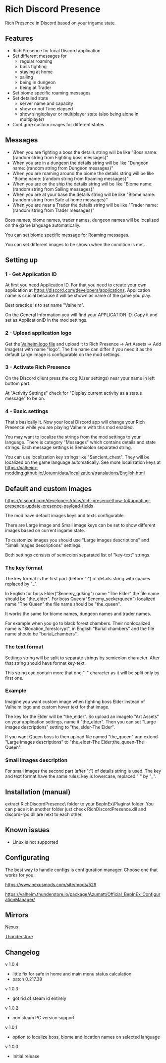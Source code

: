 # Rich Discord Presence
Rich Presence in Discord based on your ingame state.

## Features
* Rich Presence for local Discord application
* Set different messages for 
  - regular roaming
  - boss fighting
  - staying at home
  - sailing
  - being in dungeon
  - being at Trader
* Set biome specific roaming messages
* Set detailed state
  - server name and capacity
  - show or not Time elapsed
  - show singleplayer or multiplayer state (also being alone in multiplayer)
* Configure custom images for different states

## Messages
* When you are fighting a boss the details string will be like "Boss name: {random string from Fighting boss messages}"
* When you are in a dungeon the details string will be like "Dungeon name: {random string from Dungeon messages}"
* When you are roaming around the biome the details string will be like "Biome name: {random string from Roaming messages}"
* When you are on the ship the details string will be like "Biome name: {random string from Sailing messages}"
* When you are at your base the details string will be like "Biome name: {random string from Safe at home messages}"
* When you are near a Trader the details string will be like "Trader name: {random string from Trader messages}"

Boss names, biome names, trader names, dungeon names will be localized on the game language automatically.

You can set biome specific message for Roaming messages.

You can set different images to be shown when the condition is met.

## Setting up

### 1 - Get Application ID
At first you need Application ID. For that you need to create your own application at https://discord.com/developers/applications. Application name is crucial because it will be shown as name of the game you play.

Best practice is to set name "Valheim".

On the General Information you will find your APPLICATION ID. Copy it and set as ApplicationID in the mod settings.

### 2 - Upload application logo
Get the [Valheim logo file](https://github.com/shudnal/RichDiscordPresence/blob/master/thunderstore/nexus/Valheim%20logo.png) and upload it to Rich Presence -> Art Assets -> Add Image(s) with name "logo". The file name can differ if you need it as the default Large image is configurable on the mod settings.

### 3 - Activate Rich Presence
On the Discord client press the cog (User settings) near your name in left bottom part.

At "Activity Settings" check for "Display current activity as a status message" to be on.

### 4 - Basic settings
That's basically it. Now your local Discord app will change your Rich Presence while you are playing Valheim with this mod enabled.

You may want to localize the strings from the mod settings to your language. There is category "Messages" which contains details and state strings. Each message settings is Semicolon separated string.

You can use localization key strings like "$ancient_chest". They will be localized on the game language automatically. 
See more localization keys at https://valheim-modding.github.io/Jotunn/data/localization/translations/English.html

## Default and custom images
https://discord.com/developers/docs/rich-presence/how-to#updating-presence-update-presence-payload-fields

The mod have default images keys and texts configurable.

There are Large image and Small image keys can be set to show different images based on current ingame state.

To customize images you should use "Large images descriptions" and "Small images descriptions" settings.

Both settings consists of semicolon separated list of "key-text" strings.

### The key format
The key format is the first part (before ":") of details string with spaces replaced by "_". 

In English for boss Elder("$enemy_gdking") name "The Elder" the file name should be "the_elder". For boss Queen("$enemy_seekerqueen") localized name "The Queen" the file name should be "the_queen".

It works the same for biome names, dungeon names and trader names.

For example when you go to black forest chambers. Their nonlocalized name is "$location_forestcrypt", in English "Burial chambers" and the file name should be "burial_chambers".

### The text format
Settings string will be split to separate strings by semicolon character. After that string should have format key-text. 

This string can contain more that one "-" character as it will be split only by first one.

### Example
Imagine you want custom image when fighting boss Elder instead of Valheim logo and custom hover text for that image. 

The key for the Elder will be "the_elder". So upload an imageto "Art Assets" on your application settings, name it "the_elder".
Then you can set "Large images descriptions" setting to "the_elder-The Elder".

If you want Queen boss to then upload file named "the_queen" and extend "Large images descriptions" to "the_elder-The Elder;the_queen-The Queen".

### Small images description
For small images the second part (after ":") of details string is used. The key and text format have the same rules: key is lowercase, replaced " " by "_".

## Installation (manual)
extract RichDiscordPresence\ folder to your BepInEx\Plugins\ folder.
You can place it in another folder just check RichDiscordPresence.dll and discord-rpc.dll are next to each other.

## Known issues
* Linux is not supported

## Configurating
The best way to handle configs is configuration manager. Choose one that works for you:

https://www.nexusmods.com/site/mods/529

https://valheim.thunderstore.io/package/Azumatt/Official_BepInEx_ConfigurationManager/

## Mirrors

[Nexus](https://www.nexusmods.com/valheim/mods/2555)

[Thunderstore](https://valheim.thunderstore.io/package/shudnal/RichDiscordPresence/)

## Changelog

v 1.0.4
* little fix for safe in home and main menu status calculation
* patch 0.217.38

v 1.0.3
* got rid of steam id entirely

v 1.0.2
* non steam PC version support

v 1.0.1
* option to localize boss, biome and location names on selected language

v 1.0.0
* Initial release